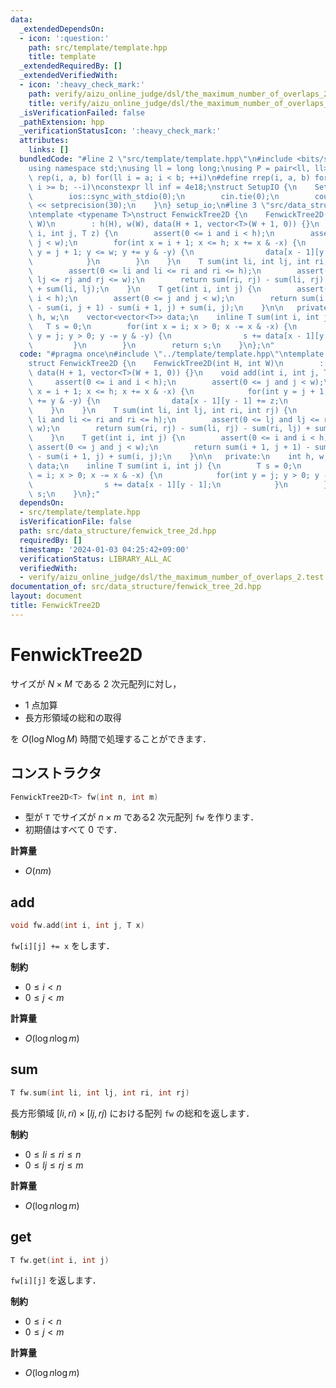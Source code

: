 ```yaml
---
data:
  _extendedDependsOn:
  - icon: ':question:'
    path: src/template/template.hpp
    title: template
  _extendedRequiredBy: []
  _extendedVerifiedWith:
  - icon: ':heavy_check_mark:'
    path: verify/aizu_online_judge/dsl/the_maximum_number_of_overlaps_2.test.cpp
    title: verify/aizu_online_judge/dsl/the_maximum_number_of_overlaps_2.test.cpp
  _isVerificationFailed: false
  _pathExtension: hpp
  _verificationStatusIcon: ':heavy_check_mark:'
  attributes:
    links: []
  bundledCode: "#line 2 \"src/template/template.hpp\"\n#include <bits/stdc++.h>\n\
    using namespace std;\nusing ll = long long;\nusing P = pair<ll, ll>;\n#define\
    \ rep(i, a, b) for(ll i = a; i < b; ++i)\n#define rrep(i, a, b) for(ll i = a;\
    \ i >= b; --i)\nconstexpr ll inf = 4e18;\nstruct SetupIO {\n    SetupIO() {\n\
    \        ios::sync_with_stdio(0);\n        cin.tie(0);\n        cout << fixed\
    \ << setprecision(30);\n    }\n} setup_io;\n#line 3 \"src/data_structure/fenwick_tree_2d.hpp\"\
    \ntemplate <typename T>\nstruct FenwickTree2D {\n    FenwickTree2D(int H, int\
    \ W)\n        : h(H), w(W), data(H + 1, vector<T>(W + 1, 0)) {}\n    void add(int\
    \ i, int j, T z) {\n        assert(0 <= i and i < h);\n        assert(0 <= j and\
    \ j < w);\n        for(int x = i + 1; x <= h; x += x & -x) {\n            for(int\
    \ y = j + 1; y <= w; y += y & -y) {\n                data[x - 1][y - 1] += z;\n\
    \            }\n        }\n    }\n    T sum(int li, int lj, int ri, int rj) {\n\
    \        assert(0 <= li and li <= ri and ri <= h);\n        assert(0 <= lj and\
    \ lj <= rj and rj <= w);\n        return sum(ri, rj) - sum(li, rj) - sum(ri, lj)\
    \ + sum(li, lj);\n    }\n    T get(int i, int j) {\n        assert(0 <= i and\
    \ i < h);\n        assert(0 <= j and j < w);\n        return sum(i + 1, j + 1)\
    \ - sum(i, j + 1) - sum(i + 1, j) + sum(i, j);\n    }\n\n   private:\n    int\
    \ h, w;\n    vector<vector<T>> data;\n    inline T sum(int i, int j) {\n     \
    \   T s = 0;\n        for(int x = i; x > 0; x -= x & -x) {\n            for(int\
    \ y = j; y > 0; y -= y & -y) {\n                s += data[x - 1][y - 1];\n   \
    \         }\n        }\n        return s;\n    }\n};\n"
  code: "#pragma once\n#include \"../template/template.hpp\"\ntemplate <typename T>\n\
    struct FenwickTree2D {\n    FenwickTree2D(int H, int W)\n        : h(H), w(W),\
    \ data(H + 1, vector<T>(W + 1, 0)) {}\n    void add(int i, int j, T z) {\n   \
    \     assert(0 <= i and i < h);\n        assert(0 <= j and j < w);\n        for(int\
    \ x = i + 1; x <= h; x += x & -x) {\n            for(int y = j + 1; y <= w; y\
    \ += y & -y) {\n                data[x - 1][y - 1] += z;\n            }\n    \
    \    }\n    }\n    T sum(int li, int lj, int ri, int rj) {\n        assert(0 <=\
    \ li and li <= ri and ri <= h);\n        assert(0 <= lj and lj <= rj and rj <=\
    \ w);\n        return sum(ri, rj) - sum(li, rj) - sum(ri, lj) + sum(li, lj);\n\
    \    }\n    T get(int i, int j) {\n        assert(0 <= i and i < h);\n       \
    \ assert(0 <= j and j < w);\n        return sum(i + 1, j + 1) - sum(i, j + 1)\
    \ - sum(i + 1, j) + sum(i, j);\n    }\n\n   private:\n    int h, w;\n    vector<vector<T>>\
    \ data;\n    inline T sum(int i, int j) {\n        T s = 0;\n        for(int x\
    \ = i; x > 0; x -= x & -x) {\n            for(int y = j; y > 0; y -= y & -y) {\n\
    \                s += data[x - 1][y - 1];\n            }\n        }\n        return\
    \ s;\n    }\n};"
  dependsOn:
  - src/template/template.hpp
  isVerificationFile: false
  path: src/data_structure/fenwick_tree_2d.hpp
  requiredBy: []
  timestamp: '2024-01-03 04:25:42+09:00'
  verificationStatus: LIBRARY_ALL_AC
  verifiedWith:
  - verify/aizu_online_judge/dsl/the_maximum_number_of_overlaps_2.test.cpp
documentation_of: src/data_structure/fenwick_tree_2d.hpp
layout: document
title: FenwickTree2D
---
```


# FenwickTree2D

サイズが $N \times M$ である $2$ 次元配列に対し，

- $1$ 点加算
- 長方形領域の総和の取得

を $O(\log N \log M)$ 時間で処理することができます．

## コンストラクタ

```cpp
FenwickTree2D<T> fw(int n, int m)
```

- 型が `T` でサイズが $n \times m$ である$2$ 次元配列 `fw` を作ります．<br>
- 初期値はすべて $0$ です．

**計算量**

- $O(nm)$

## add

```cpp
void fw.add(int i, int j, T x)
```

`fw[i][j] += x` をします．

**制約**

- $0 \leq i < n$
- $0 \leq j < m$

**計算量**

- $O(\log n \log m)$

## sum

```cpp
T fw.sum(int li, int lj, int ri, int rj)
```

長方形領域 $[li, ri) \times [lj, rj)$ における配列 `fw` の総和を返します．

**制約**

- $0 \leq li \leq ri \leq n$
- $0 \leq lj \leq rj \leq m$

**計算量**

- $O(\log n \log m)$

## get

```cpp
T fw.get(int i, int j)
```

`fw[i][j]` を返します．

**制約**

- $0 \leq i < n$
- $0 \leq j < m$

**計算量**

- $O(\log n \log m)$